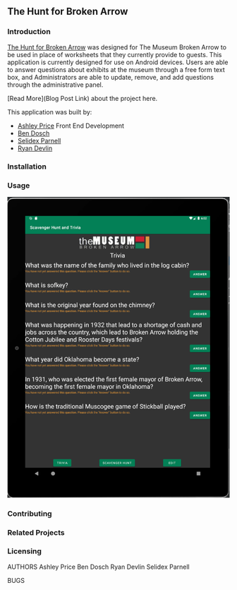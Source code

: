 ## The Hunt for Broken Arrow

### Introduction
[The Hunt for Broken Arrow](https://bendoschgit.github.io/scavenger_hunt_and_trivia/) was designed for The Museum Broken Arrow to be used in place of worksheets that they currently provide to guests. This application is currently designed for use on Android devices. Users are able to answer questions about exhibits at the museum through a free form text box, and Administrators are able to update, remove, and add questions through the administrative panel. 

[Read More](Blog Post Link) about the project here.

This application was built by:
* [Ashley Price](https://www.linkedin.com/in/ashleybordenprice/) Front End Development
* [Ben Dosch](https://www.linkedin.com/in/benjamin-dosch-872a4731/)
* [Selidex Parnell](https://www.linkedin.com/in/selidex-parnell-6469a613b/)
* [Ryan Devlin](https://www.linkedin.com/in/ryan-devlin-1151b81a9/)
### Installation

### Usage
![Trivia Page](/images/trivia.png)
### Contributing

### Related Projects

### Licensing

AUTHORS
  Ashley Price
  Ben Dosch
  Ryan Devlin
  Selidex Parnell

BUGS
